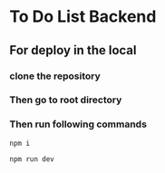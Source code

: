 # To Do List Backend

## For deploy in the local

### clone the repository

### Then go to root directory

### Then run following commands

`npm i`

`npm run dev`
